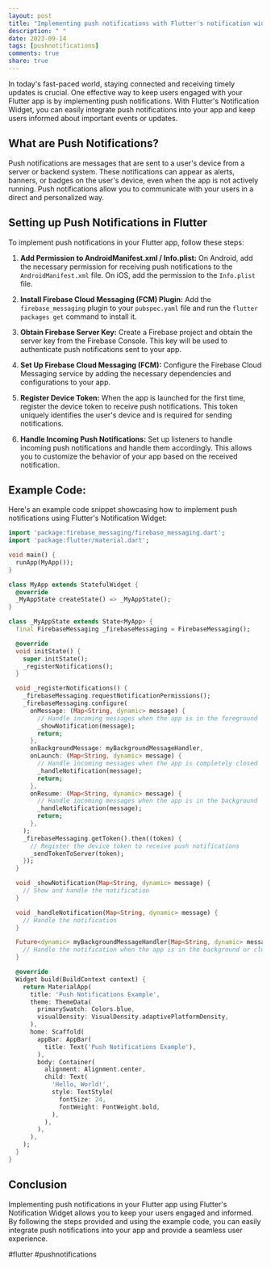 ```yaml
---
layout: post
title: "Implementing push notifications with Flutter's notification widget"
description: " "
date: 2023-09-14
tags: [pushnotifications]
comments: true
share: true
---
```


In today's fast-paced world, staying connected and receiving timely updates is crucial. One effective way to keep users engaged with your Flutter app is by implementing push notifications. With Flutter's Notification Widget, you can easily integrate push notifications into your app and keep users informed about important events or updates.

## What are Push Notifications?

Push notifications are messages that are sent to a user's device from a server or backend system. These notifications can appear as alerts, banners, or badges on the user's device, even when the app is not actively running. Push notifications allow you to communicate with your users in a direct and personalized way.

## Setting up Push Notifications in Flutter

To implement push notifications in your Flutter app, follow these steps:

1. **Add Permission to AndroidManifest.xml / Info.plist:** On Android, add the necessary permission for receiving push notifications to the `AndroidManifest.xml` file. On iOS, add the permission to the `Info.plist` file.

2. **Install Firebase Cloud Messaging (FCM) Plugin:** Add the `firebase_messaging` plugin to your `pubspec.yaml` file and run the `flutter packages get` command to install it.

3. **Obtain Firebase Server Key:** Create a Firebase project and obtain the server key from the Firebase Console. This key will be used to authenticate push notifications sent to your app.

4. **Set Up Firebase Cloud Messaging (FCM):** Configure the Firebase Cloud Messaging service by adding the necessary dependencies and configurations to your app.

5. **Register Device Token:** When the app is launched for the first time, register the device token to receive push notifications. This token uniquely identifies the user's device and is required for sending notifications.

6. **Handle Incoming Push Notifications:** Set up listeners to handle incoming push notifications and handle them accordingly. This allows you to customize the behavior of your app based on the received notification.

## Example Code:

Here's an example code snippet showcasing how to implement push notifications using Flutter's Notification Widget:

```dart
import 'package:firebase_messaging/firebase_messaging.dart';
import 'package:flutter/material.dart';

void main() {
  runApp(MyApp());
}

class MyApp extends StatefulWidget {
  @override
  _MyAppState createState() => _MyAppState();
}

class _MyAppState extends State<MyApp> {
  final FirebaseMessaging _firebaseMessaging = FirebaseMessaging();

  @override
  void initState() {
    super.initState();
    _registerNotifications();
  }

  void _registerNotifications() {
    _firebaseMessaging.requestNotificationPermissions();
    _firebaseMessaging.configure(
      onMessage: (Map<String, dynamic> message) {
        // Handle incoming messages when the app is in the foreground
        _showNotification(message);
        return;
      },
      onBackgroundMessage: myBackgroundMessageHandler,
      onLaunch: (Map<String, dynamic> message) {
        // Handle incoming messages when the app is completely closed
        _handleNotification(message);
        return;
      },
      onResume: (Map<String, dynamic> message) {
        // Handle incoming messages when the app is in the background
        _handleNotification(message);
        return;
      },
    );
    _firebaseMessaging.getToken().then((token) {
      // Register the device token to receive push notifications
      _sendTokenToServer(token);
    });
  }

  void _showNotification(Map<String, dynamic> message) {
    // Show and handle the notification
  }

  void _handleNotification(Map<String, dynamic> message) {
    // Handle the notification
  }

  Future<dynamic> myBackgroundMessageHandler(Map<String, dynamic> message) {
    // Handle the notification when the app is in the background or closed
  }

  @override
  Widget build(BuildContext context) {
    return MaterialApp(
      title: 'Push Notifications Example',
      theme: ThemeData(
        primarySwatch: Colors.blue,
        visualDensity: VisualDensity.adaptivePlatformDensity,
      ),
      home: Scaffold(
        appBar: AppBar(
          title: Text('Push Notifications Example'),
        ),
        body: Container(
          alignment: Alignment.center,
          child: Text(
            'Hello, World!',
            style: TextStyle(
              fontSize: 24,
              fontWeight: FontWeight.bold,
            ),
          ),
        ),
      ),
    );
  }
}
```

## Conclusion

Implementing push notifications in your Flutter app using Flutter's Notification Widget allows you to keep your users engaged and informed. By following the steps provided and using the example code, you can easily integrate push notifications into your app and provide a seamless user experience.

#flutter #pushnotifications